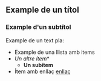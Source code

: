 ## Example de un títol

### Example d'un subtítol

Example de un text pla: 

- Example de una llista amb items
- *Un altre ítem**
  - **Un subítem**
- Ítem amb enllaç [enllaç](https://github.com/MarcosMon/hello-world/)
